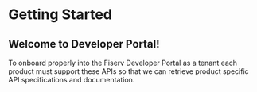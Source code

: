 # Getting Started

## Welcome to Developer Portal!

To onboard properly into the Fiserv Developer Portal as a tenant each product must support these APIs so that we can retrieve product specific API specifications and documentation.
